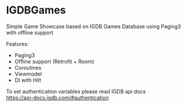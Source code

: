 # IGDBGames

Simple Game Showcase based on IGDB Games Database using Paging3 with offline support

Features:
- Paging3
- Offline support (Retrofit + Room)
- Coroutines
- Viewmodel
- DI with Hilt



To set authentication variables please read IGDB api docs <br/>
https://api-docs.igdb.com/#authentication
